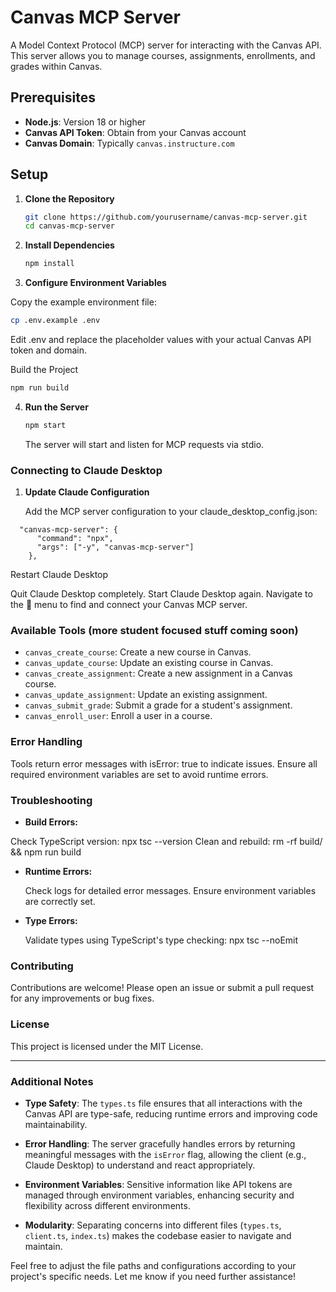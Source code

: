 
# Canvas MCP Server

A Model Context Protocol (MCP) server for interacting with the Canvas API. This server allows you to manage courses, assignments, enrollments, and grades within Canvas.

## Prerequisites

- **Node.js**: Version 18 or higher
- **Canvas API Token**: Obtain from your Canvas account
- **Canvas Domain**: Typically `canvas.instructure.com`

## Setup

1. **Clone the Repository**

   ```bash
   git clone https://github.com/yourusername/canvas-mcp-server.git
   cd canvas-mcp-server

2. **Install Dependencies**

   ```bash
   npm install
   ```

3. **Configure Environment Variables**

Copy the example environment file:

   ```bash
   cp .env.example .env
   ```

   Edit .env and replace the placeholder values with your actual Canvas API token and domain.

Build the Project

   ```bash
   npm run build
   ```

4. **Run the Server**

   ```bash
   npm start
   ```

   The server will start and listen for MCP requests via stdio.

### Connecting to Claude Desktop

1. **Update Claude Configuration**

   Add the MCP server configuration to your claude_desktop_config.json:

```
  "canvas-mcp-server": {
      "command": "npx",
      "args": ["-y", "canvas-mcp-server"]
    },
```
Restart Claude Desktop

   Quit Claude Desktop completely.
   Start Claude Desktop again.
   Navigate to the 🔌 menu to find and connect your Canvas MCP server.

### Available Tools (more student focused stuff coming soon)

- `canvas_create_course`: Create a new course in Canvas.
- `canvas_update_course`: Update an existing course in Canvas.
- `canvas_create_assignment`: Create a new assignment in a Canvas course.
- `canvas_update_assignment`: Update an existing assignment.
- `canvas_submit_grade`: Submit a grade for a student's assignment.
- `canvas_enroll_user`: Enroll a user in a course.

### Error Handling

Tools return error messages with isError: true to indicate issues.
Ensure all required environment variables are set to avoid runtime errors.

### Troubleshooting

- **Build Errors:**

Check TypeScript version: npx tsc --version
   Clean and rebuild: rm -rf build/ && npm run build

- **Runtime Errors:**

   Check logs for detailed error messages.
   Ensure environment variables are correctly set.

- **Type Errors:**

   Validate types using TypeScript's type checking: npx tsc --noEmit


### Contributing

Contributions are welcome! Please open an issue or submit a pull request for any improvements or bug fixes.

### License
This project is licensed under the MIT License.

---

### Additional Notes

- **Type Safety**: The `types.ts` file ensures that all interactions with the Canvas API are type-safe, reducing runtime errors and improving code maintainability.

- **Error Handling**: The server gracefully handles errors by returning meaningful messages with the `isError` flag, allowing the client (e.g., Claude Desktop) to understand and react appropriately.

- **Environment Variables**: Sensitive information like API tokens are managed through environment variables, enhancing security and flexibility across different environments.

- **Modularity**: Separating concerns into different files (`types.ts`, `client.ts`, `index.ts`) makes the codebase easier to navigate and maintain.

Feel free to adjust the file paths and configurations according to your project's specific needs. Let me know if you need further assistance!
